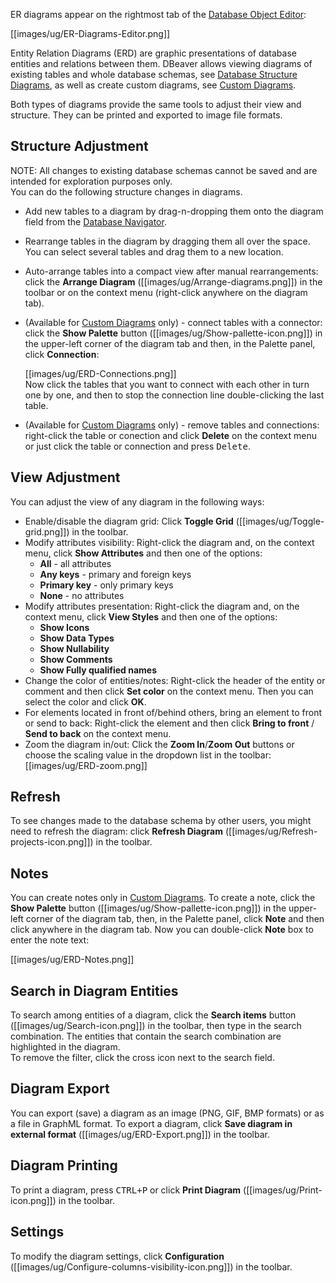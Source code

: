 ER diagrams appear on the rightmost tab of the [Database Object Editor](https://github.com/dbeaver/dbeaver/wiki/Database-Object-Editor):

[[images/ug/ER-Diagrams-Editor.png]]

Entity Relation Diagrams (ERD) are graphic presentations of database entities and relations between them. DBeaver allows viewing diagrams of existing tables and whole database schemas, see [Database Structure Diagrams](https://github.com/dbeaver/dbeaver/wiki/Database-Structure-Diagrams), as well as create custom diagrams, see
[Custom Diagrams](https://github.com/dbeaver/dbeaver/wiki/Custom-Diagrams).

Both types of diagrams provide the same tools to adjust their view and structure. They can be printed and exported to image file formats.

## Structure Adjustment
NOTE: All changes to existing database schemas cannot be saved and are intended for exploration purposes only.  
You can do the following structure changes in diagrams.
*  Add new tables to a diagram by drag-n-dropping them onto the diagram field from the [Database Navigator](https://github.com/dbeaver/dbeaver/wiki/Database-Navigator).
*  Rearrange tables in the diagram by dragging them all over the space. You can select several tables and drag them to a new location.
*  Auto-arrange tables into a compact view after manual rearrangements: click the **Arrange Diagram** ([[images/ug/Arrange-diagrams.png]]) in the toolbar or on the context menu (right-click anywhere on the diagram tab).
*  (Available for [Custom Diagrams](https://github.com/dbeaver/dbeaver/wiki/Custom-Diagrams) only) - connect tables with a connector: click the **Show Palette** button ([[images/ug/Show-pallette-icon.png]]) in the upper-left corner of the diagram tab and then, in the Palette panel, click **Connection**: 

   [[images/ug/ERD-Connections.png]]  
   Now click the tables that you want to connect with each other in turn one by one, and then to stop the connection line double-clicking the last table.  
*  (Available for [Custom Diagrams](https://github.com/dbeaver/dbeaver/wiki/Custom-Diagrams) only) - remove tables and connections: right-click the table or conection and click **Delete** on the context menu or just click the table or connection and press <kbd>Delete</kbd>.

## View Adjustment
You can adjust the view of any diagram in the following ways:
* Enable/disable the diagram grid: Click **Toggle Grid** ([[images/ug/Toggle-grid.png]]) in the toolbar.
* Modify attributes visibility: Right-click the diagram and, on the context menu, click **Show Attributes** and then one of the options:
  - **All** - all attributes  
  - **Any keys** - primary and foreign keys  
  - **Primary key** - only primary keys  
  - **None** - no attributes  
* Modify attributes presentation: Right-click the diagram and, on the context menu, click **View Styles** and then one of the options:
  - **Show Icons**
  - **Show Data Types**
  - **Show Nullability**
  - **Show Comments**
  - **Show Fully qualified names**
* Change the color of entities/notes: Right-click the header of the entity or comment and then click **Set color** on the context menu. Then you can select the color and click **OK**. 
* For elements located in front of/behind others, bring an element to front or send to back: Right-click the element and then click **Bring to front** / **Send to back** on the context menu.
* Zoom the diagram in/out: Click the **Zoom In**/**Zoom Out** buttons or choose the scaling value in the dropdown list in the toolbar: [[images/ug/ERD-zoom.png]]

## Refresh
To see changes made to the database schema by other users, you might need to refresh the diagram: click **Refresh Diagram** ([[images/ug/Refresh-projects-icon.png]]) in the toolbar.

## Notes
You can create notes only in [Custom Diagrams](https://github.com/dbeaver/dbeaver/wiki/Custom-Diagrams). To create a note, click the **Show Palette** button ([[images/ug/Show-pallette-icon.png]]) in the upper-left corner of the diagram tab, then, in the Palette panel, click **Note** and then click anywhere in the diagram tab. Now you can double-click **Note** box to enter the note text:

[[images/ug/ERD-Notes.png]]

## Search in Diagram Entities
To search among entities of a diagram, click the **Search items** button ([[images/ug/Search-icon.png]]) in the toolbar, then type in the search combination. The entities that contain the search combination are highlighted in the diagram.  
To remove the filter, click the cross icon next to the search field.


## Diagram Export
You can export (save) a diagram as an image (PNG, GIF, BMP formats) or as a file in GraphML format. To export a diagram, click **Save diagram in external format** ([[images/ug/ERD-Export.png]]) in the toolbar.

## Diagram Printing
To print a diagram, press <kbd>CTRL+P</kbd> or click **Print Diagram** ([[images/ug/Print-icon.png]]) in the toolbar.

## Settings
To modify the diagram settings, click **Configuration** ([[images/ug/Configure-columns-visibility-icon.png]]) in the toolbar.